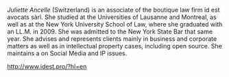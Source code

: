 *Juliette Ancelle* (Switzerland)
is an associate of the boutique law firm id est avocats sàrl. She
studied at the Universities of Lausanne and Montreal, as well as at the
New York University School of Law, where she graduated with an LL.M.
in 2009. She was admitted to the New York State Bar that same year. She
advises and represents clients mainly in business and corporate matters
as well as in intellectual property cases, including open source. She
maintains a on Social Media and IP issues.

<http://www.idest.pro/?hl=en>
